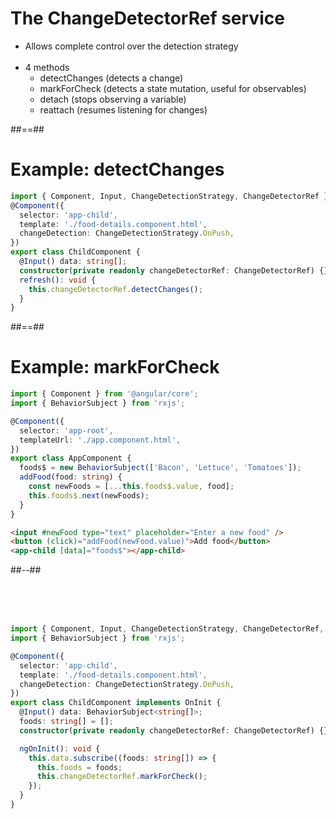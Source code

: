<!-- .slide -->

# The ChangeDetectorRef service

- Allows complete control over the detection strategy<br><br>
- 4 methods
  - detectChanges (detects a change)
  - markForCheck (detects a state mutation, useful for observables)
  - detach (stops observing a variable)
  - reattach (resumes listening for changes)

##==##

<!-- .slide: class="with-code inconsolata" -->

# Example: detectChanges

```typescript
import { Component, Input, ChangeDetectionStrategy, ChangeDetectorRef } from '@angular/core';
@Component({
  selector: 'app-child',
  template: './food-details.component.html',
  changeDetection: ChangeDetectionStrategy.OnPush,
})
export class ChildComponent {
  @Input() data: string[];
  constructor(private readonly changeDetectorRef: ChangeDetectorRef) {}
  refresh(): void {
    this.changeDetectorRef.detectChanges();
  }
}
```

<!-- .element: class="medium-code" -->

##==##

<!-- .slide: class="two-column with-code inconsolata" -->

# Example: markForCheck

```typescript
import { Component } from '@angular/core';
import { BehaviorSubject } from 'rxjs';

@Component({
  selector: 'app-root',
  templateUrl: './app.component.html',
})
export class AppComponent {
  foods$ = new BehaviorSubject(['Bacon', 'Lettuce', 'Tomatoes']);
  addFood(food: string) {
    const newFoods = [...this.foods$.value, food];
    this.foods$.next(newFoods);
  }
}
```

<!-- .element: class="medium-code" -->

```html
<input #newFood type="text" placeholder="Enter a new food" />
<button (click)="addFood(newFood.value)">Add food</button>
<app-child [data]="foods$"></app-child>
```

<!-- .element: class="medium-code" -->

##--##

<!-- .slide: class="with-code inconsolata" -->

<br/><br/><br/>

```typescript
import { Component, Input, ChangeDetectionStrategy, ChangeDetectorRef, OnInit } from '@angular/core';
import { BehaviorSubject } from 'rxjs';

@Component({
  selector: 'app-child',
  template: './food-details.component.html',
  changeDetection: ChangeDetectionStrategy.OnPush,
})
export class ChildComponent implements OnInit {
  @Input() data: BehaviorSubject<string[]>;
  foods: string[] = [];
  constructor(private readonly changeDetectorRef: ChangeDetectorRef) {}

  ngOnInit(): void {
    this.data.subscribe((foods: string[]) => {
      this.foods = foods;
      this.changeDetectorRef.markForCheck();
    });
  }
}
```

<!-- .element: class="medium-code" -->
